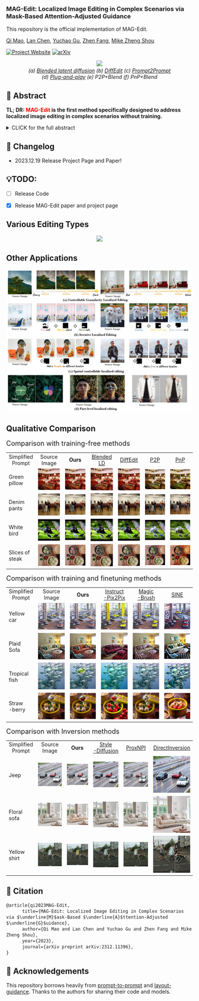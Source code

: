 ### MAG-Edit: Localized Image Editing in Complex Scenarios via Mask-Based Attention-Adjusted Guidance  

This repository is the official implementation of MAG-Edit.

[Qi Mao](https://sites.google.com/view/qi-mao/), [Lan Chen](), [Yuchao Gu](https://ycgu.site/), [Zhen Fang](), [Mike Zheng Shou](https://sites.google.com/view/showlab)


[![Project Website](https://img.shields.io/badge/Project-Website-orange
)](https://mag-edit.github.io/)
[![arXiv](https://img.shields.io/badge/arXiv-XXXXX-red
)]()

<p align="center">
<img src="assets/teaser.png"width="1060px"/>  
<br>
<em> (a) <a href="https://github.com/omriav/blended-latent-diffusion">Blended latent diffusion</a>  (b) <a href="https://arxiv.org/abs/2210.11427">DiffEdit</a>  (c) <a href="https://github.com/google/prompt-to-prompt">Prompt2Prompt</a> <br> 
(d)  <a href="https://github.com/MichalGeyer/plug-and-play">Plug-and-play</a>  (e) P2P+Blend (f) PnP+Blend</em>
</p>

## :bookmark: Abstract
<b>TL; DR: <font color="red">MAG-Edit</font> is the first method specifically designed to
address localized image editing in complex scenarios without training.</b>

<details><summary>CLICK for the full abstract</summary>
Recent diffusion-based image editing approaches have exhibited impressive editing capabilities in images with simple compositions. However, localized editing in complex scenarios has not been well-studied in the literature, despite its growing real-world demands. Existing mask-based inpainting methods fall short of retaining the underlying structure within the edit region. Meanwhile, mask-free attention-based methods often exhibit editing leakage and misalignment in more complex compositions. In this work, we develop MAG-Edit, a training-free, inference-stage optimization method, which enables localized image editing in complex scenarios. In particular, MAG-Edit optimizes the noise latent feature in diffusion models by maximizing two mask-based cross-attention constraints of the edit token, which in turn gradually enhances the local alignment with the desired prompt. Extensive quantitative and qualitative experiments demonstrate the effectiveness of our method in achieving both text alignment and structure preservation for localized editing within complex scenarios.
</details>

## :pencil: Changelog
- 2023.12.19 Release Project Page and Paper!
## 💡TODO:

- [ ] Release Code
- [x] Release MAG-Edit paper and project page


<p align="center">
<h2> Various Editing Types </h2>
<p align="center">
<img src="assets/editing_types.png"/>  
</p>

<h2> Other Applications</h2>  
<p align="center">
<img src="assets/other_apps.jpg"/>  
<br>

<h2> Qualitative Comparison </h2>
<font size=4>Comparison with training-free methods</font>

<p align="center">
  <table align="center"  >
    <tr >
      <td  style="text-align:center;" width=10% >
       Simplified <br>Prompt
      </td>
      <td  style="text-align:center;" width=15%>
       Source <br> Image
      </td>
      <td   style="text-align:center;"  width=15%>
        <b>Ours</b>
      </td>
      <td  style="text-align:center;"  width=15%>
       <a href="https://github.com/omriav/blended-latent-diffusion">Blended LD</a>
      </td>
      <td  style="text-align:center;"  width=15%>
      <a href="https://arxiv.org/abs/2210.11427">DiffEdit</a>
      </td>
      <td  style="text-align:center;"  width=15%>
      <a href="https://github.com/google/prompt-to-prompt/">P2P</a>
      </td>
      <td  style="text-align:center;"  width=15%>
      <a href="https://github.com/MichalGeyer/plug-and-play">PnP</a>
      </td>
    </tr>
    <tr>
      <td   width=10%>
        Green <br>pillow
      </td>
      <td   width=15%>
        <img src="assets/compare/training-free/1/source.png">
      </td>
      <td  width=15%> 
        <img src="assets/compare/training-free/1/ours.png" >
      </td>
      <td   width=15%>
        <img src="assets/compare/training-free/1/blended.png" >
      </td>          
      <td  width=15%>
        <img src="assets/compare/training-free/1/diffedit.png" >
      </td>
      <td width=15%>
        <img src="assets/compare/training-free/1/p2p.png" >
      </td>      
      <td  width=15%>
        <img src="assets/compare/training-free/1/pnp.png" >
      </td>     
    </tr>
    <tr>
      <td  >
        Denim <br>pants
      </td>
      <td >
        <img src="assets/compare/training-free/2/source.png" >
      </td>
      <td  >
        <img src="assets/compare/training-free/2/ours.png" >
      </td>
      <td  >
        <img src="assets/compare/training-free/2/blended.png" >
      </td>          
      <td  >
        <img src="assets/compare/training-free/2/diffedit.png" >
      </td>
      <td >
        <img src="assets/compare/training-free/2/p2p.png">
      </td>      
      <td >
        <img src="assets/compare/training-free/2/pnp.png" >
      </td>     
    </tr>
    <tr>
      <td  >
        White <br>bird
      </td>
      <td >
        <img src="assets/compare/training-free/3/source.png" >
      </td>
      <td  >
        <img src="assets/compare/training-free/3/ours.png" >
      </td>
      <td  >
        <img src="assets/compare/training-free/3/blended.png">
      </td>          
      <td >
        <img src="assets/compare/training-free/3/diffedit.png" >
      </td>
      <td >
        <img src="assets/compare/training-free/3/p2p.png" >
      </td>      
      <td>
        <img src="assets/compare/training-free/3/pnp.png" >
      </td>     
    </tr>
    <tr>
      <td  >
        Slices of <br>steak
      </td>
      <td>
        <img src="assets/compare/training-free/4/source.png"> 
      </td>
      <td>
        <img src="assets/compare/training-free/4/ours.png" >
      </td>
      <td >
        <img src="assets/compare/training-free/4/blended.png"  >
      </td>          
      <td  >
        <img src="assets/compare/training-free/4/diffedit.png" >
      </td>
      <td >
        <img src="assets/compare/training-free/4/p2p.png"  >
      </td>      
      <td>
        <img src="assets/compare/training-free/4/pnp.png" >
      </td>  
    </tr>   
  </table>


<font size=4>Comparison with training and finetuning methods</font>

<p align="center">
  <table align="center"  >
    <tr >
      <td  style="text-align:center;" width=10% >
       Simplified <br>Prompt
      </td>
      <td  style="text-align:center;" width=15%>
       Source <br> Image
      </td>
      <td   style="text-align:center;"  width=15%>
        <b>Ours</b>
      </td>
      <td  style="text-align:center;"  width=15%>
       <a href="https://github.com/timothybrooks/instruct-pix2pix">Instruct<br>-Pix2Pix</a>
      </td>
      <td  style="text-align:center;"  width=15%>
      <a href="https://github.com/OSU-NLP-Group/MagicBrush">Magic<br>-Brush</a>
      </td>
      <td  style="text-align:center;"  width=15%>
      <a href="https://github.com/zhang-zx/SINE">SINE</a>
      </td>
    </tr>
    <tr>
      <td   width=10%>
        Yellow <br>car
      </td>
      <td   width=18%>
        <img src="assets/compare/training/1/source.png">
      </td>
      <td  width=18%> 
        <img src="assets/compare/training/1/ours.png" >
      </td>
      <td   width=18%>
        <img src="assets/compare/training/1/ip2p.png" >
      </td>          
      <td  width=18%>
        <img src="assets/compare/training/1/magic.png" ></img>
      </td>
      <td width=18%>
        <img src="assets/compare/training/1/sine.png" >
      </td>    
    </tr>
    <tr>
      <td   width=10%>
        Plaid <br>Sofa
      </td>
      <td   width=15%>
        <img src="assets/compare/training/4/source.png">
      </td>
      <td  width=15%> 
        <img src="assets/compare/training/4/ours.png" >
      </td>
      <td   width=15%>
        <img src="assets/compare/training/4/ip2p.png" >
      </td>          
      <td  width=15%>
        <img src="assets/compare/training/4/magic.png" ></img>
      </td>
      <td width=15%>
        <img src="assets/compare/training/4/sine.png" >
      </td> 
    </tr>   
    <tr>
      <td   width=10%>
        Tropical <br>fish
      </td>
      <td   width=18%>
        <img src="assets/compare/training/2/source.png">
      </td>
      <td  width=18%> 
        <img src="assets/compare/training/2/ours.png" >
      </td>
      <td   width=18%>
        <img src="assets/compare/training/2/ip2p.png" >
      </td>          
      <td  width=18%>
        <img src="assets/compare/training/2/magic.png" ></img>
      </td>
      <td width=18%>
        <img src="assets/compare/training/2/sine.png" >
      </td>    
    </tr>
    <tr>
        <td   width=10%>
        Straw<br>-berry
      </td>
      <td   width=18%>
        <img src="assets/compare/training/3/source.png">
      </td>
      <td  width=18%> 
        <img src="assets/compare/training/3/ours.png" >
      </td>
      <td   width=18%>
        <img src="assets/compare/training/3/ip2p.png" >
      </td>          
      <td  width=18%>
        <img src="assets/compare/training/3/magic.png" ></img>
      </td>
      <td width=18%>
        <img src="assets/compare/training/3/sine.png" >
      </td>          
    </tr>
  </table>


<font size=4>Comparison with Inversion methods</font>

<p align="center">
  <table align="center"  >
    <tr >
      <td  style="text-align:center;" width=10% >
       Simplified <br>Prompt
      </td>
      <td  style="text-align:center;" width=15%>
       Source <br> Image
      </td>
      <td   style="text-align:center;"  width=15%>
        <b>Ours</b>
      </td>
      <td  style="text-align:center;"  width=15%>
       <a href="https://github.com/sen-mao/StyleDiffusion">Style<br>-Diffusion</a>
      </td>
      <td  style="text-align:center;"  width=15%>
      <a href="https://github.com/phymhan/prompt-to-prompt">ProxNPI</a>
      </td>
      <td  style="text-align:center;"  width=15%>
      <a href="https://github.com/cure-lab/DirectInversion">DirectInversion</a>
      </td>
    </tr>
    <tr>
      <td   width=10%>
        Jeep
      </td>
      <td   width=18%>
        <img src="assets/compare/inversion/1/source.png">
      </td>
      <td  width=18%> 
        <img src="assets/compare/inversion/1/ours.png" >
      </td>
      <td   width=18%>
        <img src="assets/compare/inversion/1/stylediffusion.png" >
      </td>          
      <td  width=18%>
        <img src="assets/compare/inversion/1/proxnpi.png" ></img>
      </td>
      <td width=18%>
        <img src="assets/compare/inversion/1/directinversion.png" >
      </td>    
    </tr>
    <tr>
       <td   width=10%>
        Floral <br>sofa
      </td>
      <td   width=18%>
        <img src="assets/compare/inversion/2/source.png">
      </td>
      <td  width=18%> 
        <img src="assets/compare/inversion/2/ours.png" >
      </td>
      <td   width=18%>
        <img src="assets/compare/inversion/2/stylediffusion.png" >
      </td>          
      <td  width=18%>
        <img src="assets/compare/inversion/2/proxnpi.png" ></img>
      </td>
      <td width=18%>
        <img src="assets/compare/inversion/2/directinversion.png" >
      </td>    
    </tr>   
    <tr>
      <td   width=10%>
        Yellow <br>shirt
      </td>
      <td   width=18%>
        <img src="assets/compare/inversion/3/source.png">
      </td>
      <td  width=18%> 
        <img src="assets/compare/inversion/3/ours.png" >
      </td>
      <td   width=18%>
        <img src="assets/compare/inversion/3/stylediffusion.png" >
      </td>          
      <td  width=18%>
        <img src="assets/compare/inversion/3/proxnpi.png" ></img>
      </td>
      <td width=18%>
        <img src="assets/compare/inversion/3/directinversion.png" >
      </td>    
    </tr>
  </table>


## :triangular_flag_on_post: Citation 

```
@article{qi2023MAG-Edit,
      title={MAG-Edit: Localized Image Editing in Complex Scenarios via $\underline{M}$ask-Based $\underline{A}$ttention-Adjusted $\underline{G}$uidance}, 
      author={Qi Mao and Lan Chen and Yuchao Gu and Zhen Fang and Mike Zheng Shou},
      year={2023},
      journal={arXiv preprint arXiv:2312.11396},
}
``` 


## :revolving_hearts: Acknowledgements

This repository borrows heavily from [prompt-to-prompt](https://github.com/google/prompt-to-prompt/) and [layout-guidance](https://github.com/silent-chen/layout-guidance). Thanks to the authors for sharing their code and models.




